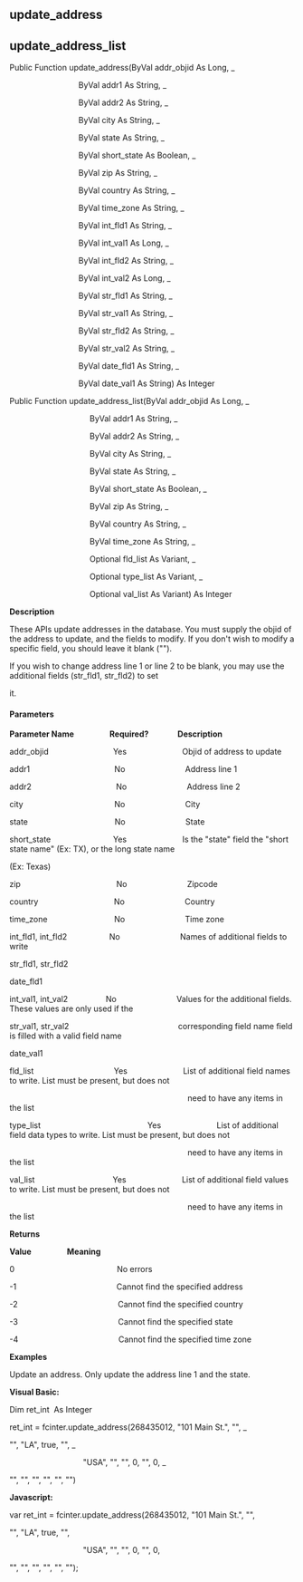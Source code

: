 update_address
--------------

update_address_list
---------------------

Public Function update_address(ByVal addr_objid As Long, _

                               ByVal addr1 As String, _

                               ByVal addr2 As String, _

                               ByVal city As String, _

                               ByVal state As String, _

                               ByVal short_state As Boolean, _

                               ByVal zip As String, _

                               ByVal country As String, _

                               ByVal time_zone As String, _

                               ByVal int_fld1 As String, _

                               ByVal int_val1 As Long, _

                               ByVal int_fld2 As String, _

                               ByVal int_val2 As Long, _

                               ByVal str_fld1 As String, _

                               ByVal str_val1 As String, _

                               ByVal str_fld2 As String, _

                               ByVal str_val2 As String, _

                               ByVal date_fld1 As String, _

                               ByVal date_val1 As String) As Integer

Public Function update_address_list(ByVal addr_objid As Long, _

                                    ByVal addr1 As String, _

                                    ByVal addr2 As String, _

                                    ByVal city As String, _

                                    ByVal state As String, _

                                    ByVal short_state As Boolean, _

                                    ByVal zip As String, _

                                    ByVal country As String, _

                                    ByVal time_zone As String, _

                                    Optional fld_list As Variant, _

                                    Optional type_list As Variant, _

                                    Optional val_list As Variant) As Integer

**Description**

These APIs update addresses in the database. You must supply the objid of the address to update, and the fields to modify. If you don't wish to modify a specific field, you should leave it blank ("").

If you wish to change address line 1 or line 2 to be blank, you may use the additional fields (str_fld1, str_fld2) to set

it.

#### Parameters
**Parameter Name**                **Required?**             **Description**

addr_objid                             Yes                         Objid of address to update

addr1                                      No                           Address line 1

addr2                                      No                           Address line 2

city                                         No                           City

state                                       No                           State

short_state                            Yes                         Is the "state" field the "short state name" (Ex: TX), or the long state name

(Ex: Texas)

zip                                           No                           Zipcode

country                                  No                           Country

time_zone                              No                           Time zone

int_fld1, int_fld2                   No                           Names of additional fields to write

str_fld1, str_fld2

date_fld1

int_val1, int_val2                 No                           Values for the additional fields. These values are only used if the

str_val1, str_val2                                                 corresponding field name field is filled with a valid field name

date_val1

fld_list                                    Yes                         List of additional field names to write. List must be present, but does not

                                                                                need to have any items in the list

type_list                                                Yes                         List of additional field data types to write. List must be present, but does not

                                                                                need to have any items in the list

val_list                                   Yes                         List of additional field values to write. List must be present, but does not

                                                                                need to have any items in the list

**Returns**

**Value**                **Meaning**

0                                              No errors

-1                                             Cannot find the specified address

-2                                             Cannot find the specified country

-3                                             Cannot find the specified state

-4                                             Cannot find the specified time zone

**Examples**

 Update an address. Only update the address line 1 and the state.

**Visual Basic:**

Dim ret_int  As Integer

ret_int = fcinter.update_address(268435012, "101 Main St.", "", _

 "", "LA", true, "", _

                                 "USA", "", "", 0, "", 0, _

 "", "", "", "", "", "")

**Javascript:**

var ret_int = fcinter.update_address(268435012, "101 Main St.", "",

 "", "LA", true, "",

                                 "USA", "", "", 0, "", 0,

 "", "", "", "", "", "");